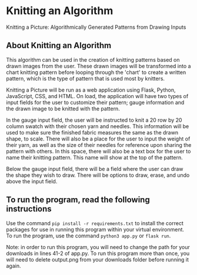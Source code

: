 # Knitting an Algorithm

Knitting a Picture: Algorithmically Generated Patterns from Drawing Inputs

## About Knitting an Algorithm

This algorithm can be used in the creation of knitting patterns based on drawn images from the user. These drawn images will be transformed into a chart knitting pattern before looping through the 'chart' to create a written pattern, which is the type of pattern that is used most by knitters. 

Knitting a Picture will be run as a web application using Flask, Python, JavaScript, CSS, and HTML. On load, the application will have two types of input fields for the user to customize their pattern; gauge information and the drawn image to be knitted with the pattern. 

In the gauge input field, the user will be instructed to knit a 20 row by 20 column swatch with their chosen yarn and needles. This information will be used to make sure the finished fabric measures the same as the drawn shape, to scale. There will also be a place for the user to input the weight of their yarn, as well as the size of their needles for reference upon sharing the pattern with others. In this space, there will also be a text box for the user to name their knitting pattern. This name will show at the top of the pattern.

Below the gauge input field, there will be a field where the user can draw the shape they wish to draw. There will be options to draw, erase, and undo above the input field. 

## To run the program, read the following instructions

Use the command ```pip install -r requirements.txt``` to install the correct packages for use in running this program within your virtual environment. To run the program, use the command ```python3 app.py``` or ```flask run```.

Note: in order to run this program, you will need to change the path for your downloads in lines 41-2 of app.py. To run this program more than once, you will need to delete output.png from your downloads folder before running it again.